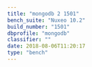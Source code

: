 ```yaml
---
title: "mongodb 2 1501"
bench_suite: "Nuxeo 10.2"
build_number: "1501"
dbprofile: "mongodb"
classifier: ""
date: 2018-08-06T11:20:17
type: "bench"
---
```

